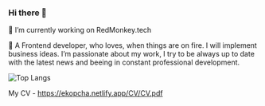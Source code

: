 ### Hi there 👋

🔭 
I’m currently working on RedMonkey.tech

💬 
A Frontend developer, who loves, when things are on fire.
I will implement business ideas.
I’m passionate about my work, I try to be always up to date with the latest news and beeing in constant professional development.

![Top Langs](https://github-readme-stats.vercel.app/api/top-langs/?username=erikkopcha&layout=compact)

My CV - https://ekopcha.netlify.app/CV/CV.pdf

<!-- https://github.com/anuraghazra/github-readme-stats -->
